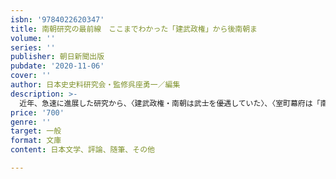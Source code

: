 ```yaml
---
isbn: '9784022620347'
title: 南朝研究の最前線　ここまでわかった「建武政権」から後南朝ま
volume: ''
series: ''
publisher: 朝日新聞出版
pubdate: '2020-11-06'
cover: ''
author: 日本史史料研究会・監修呉座勇一／編集
description: >-
  近年、急速に進展した研究から、〈建武政権・南朝は武士を優遇していた〉、〈室町幕府は「南朝の合体」以後も"南朝の影"に怯え続けた〉など様々なことがわかってきた。一次史料を駆使し、南朝＝特異で非現実的な政権という定説を覆す。
price: '700'
genre: ''
target: 一般
format: 文庫
content: 日本文学、評論、随筆、その他

---
```

